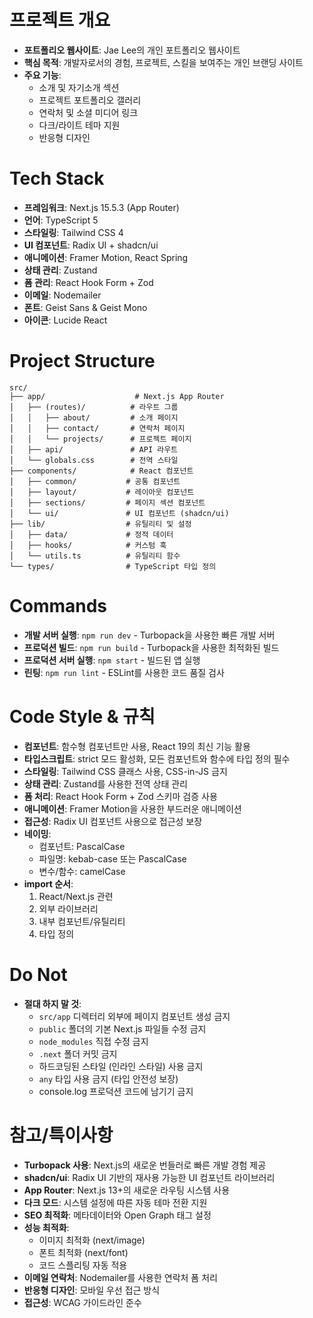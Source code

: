 # 프로젝트 개요
- **포트폴리오 웹사이트**: Jae Lee의 개인 포트폴리오 웹사이트
- **핵심 목적**: 개발자로서의 경험, 프로젝트, 스킬을 보여주는 개인 브랜딩 사이트
- **주요 기능**: 
  - 소개 및 자기소개 섹션
  - 프로젝트 포트폴리오 갤러리
  - 연락처 및 소셜 미디어 링크
  - 다크/라이트 테마 지원
  - 반응형 디자인

# Tech Stack
- **프레임워크**: Next.js 15.5.3 (App Router)
- **언어**: TypeScript 5
- **스타일링**: Tailwind CSS 4
- **UI 컴포넌트**: Radix UI + shadcn/ui
- **애니메이션**: Framer Motion, React Spring
- **상태 관리**: Zustand
- **폼 관리**: React Hook Form + Zod
- **이메일**: Nodemailer
- **폰트**: Geist Sans & Geist Mono
- **아이콘**: Lucide React

# Project Structure
```
src/
├── app/                    # Next.js App Router
│   ├── (routes)/          # 라우트 그룹
│   │   ├── about/         # 소개 페이지
│   │   ├── contact/       # 연락처 페이지
│   │   └── projects/      # 프로젝트 페이지
│   ├── api/               # API 라우트
│   └── globals.css        # 전역 스타일
├── components/            # React 컴포넌트
│   ├── common/           # 공통 컴포넌트
│   ├── layout/           # 레이아웃 컴포넌트
│   ├── sections/         # 페이지 섹션 컴포넌트
│   └── ui/               # UI 컴포넌트 (shadcn/ui)
├── lib/                  # 유틸리티 및 설정
│   ├── data/             # 정적 데이터
│   ├── hooks/            # 커스텀 훅
│   └── utils.ts          # 유틸리티 함수
└── types/                # TypeScript 타입 정의
```

# Commands
- **개발 서버 실행**: `npm run dev` - Turbopack을 사용한 빠른 개발 서버
- **프로덕션 빌드**: `npm run build` - Turbopack을 사용한 최적화된 빌드
- **프로덕션 서버 실행**: `npm start` - 빌드된 앱 실행
- **린팅**: `npm run lint` - ESLint를 사용한 코드 품질 검사

# Code Style & 규칙
- **컴포넌트**: 함수형 컴포넌트만 사용, React 19의 최신 기능 활용
- **타입스크립트**: strict 모드 활성화, 모든 컴포넌트와 함수에 타입 정의 필수
- **스타일링**: Tailwind CSS 클래스 사용, CSS-in-JS 금지
- **상태 관리**: Zustand를 사용한 전역 상태 관리
- **폼 처리**: React Hook Form + Zod 스키마 검증 사용
- **애니메이션**: Framer Motion을 사용한 부드러운 애니메이션
- **접근성**: Radix UI 컴포넌트 사용으로 접근성 보장
- **네이밍**: 
  - 컴포넌트: PascalCase
  - 파일명: kebab-case 또는 PascalCase
  - 변수/함수: camelCase
- **import 순서**: 
  1. React/Next.js 관련
  2. 외부 라이브러리
  3. 내부 컴포넌트/유틸리티
  4. 타입 정의

# Do Not
- **절대 하지 말 것**:
  - `src/app` 디렉터리 외부에 페이지 컴포넌트 생성 금지
  - `public` 폴더의 기본 Next.js 파일들 수정 금지
  - `node_modules` 직접 수정 금지
  - `.next` 폴더 커밋 금지
  - 하드코딩된 스타일 (인라인 스타일) 사용 금지
  - `any` 타입 사용 금지 (타입 안전성 보장)
  - console.log 프로덕션 코드에 남기기 금지

# 참고/특이사항
- **Turbopack 사용**: Next.js의 새로운 번들러로 빠른 개발 경험 제공
- **shadcn/ui**: Radix UI 기반의 재사용 가능한 UI 컴포넌트 라이브러리
- **App Router**: Next.js 13+의 새로운 라우팅 시스템 사용
- **다크 모드**: 시스템 설정에 따른 자동 테마 전환 지원
- **SEO 최적화**: 메타데이터와 Open Graph 태그 설정
- **성능 최적화**: 
  - 이미지 최적화 (next/image)
  - 폰트 최적화 (next/font)
  - 코드 스플리팅 자동 적용
- **이메일 연락처**: Nodemailer를 사용한 연락처 폼 처리
- **반응형 디자인**: 모바일 우선 접근 방식
- **접근성**: WCAG 가이드라인 준수
